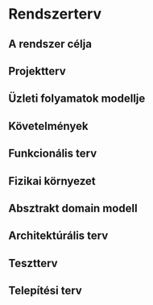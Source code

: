 # Rendszerterv

## A rendszer célja

## Projektterv

## Üzleti folyamatok modellje

## Követelmények

## Funkcionális terv

## Fizikai környezet

## Absztrakt domain modell

## Architektúrális terv

## Tesztterv

## Telepítési terv